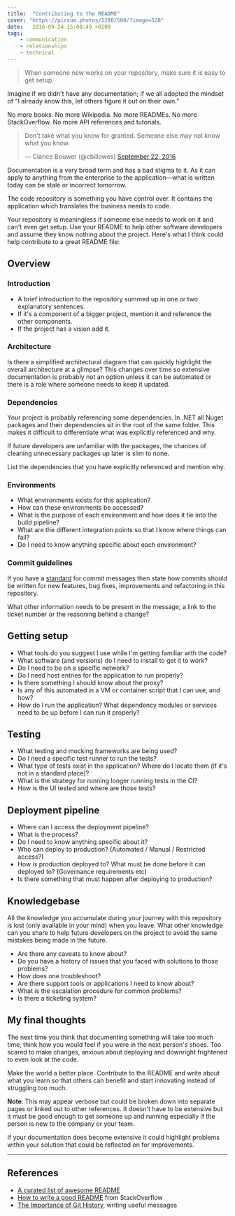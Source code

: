 ```yaml
---
title:  "Contributing to the README"
cover: "https://picsum.photos/1280/500/?image=528"
date:   2016-09-24 15:00:49 +0200
tags: 
    - communication
    - relationships
    - technical
---
```

> When someone new works on your repository, make sure it is easy to get setup.

Imagine if we didn't have any documentation; if we all adopted the mindset of
"I already know this, let others figure it out on their own."

No more books. No more Wikipedia. No more READMEs. No more StackOverflow.
No more API references and tutorials.

<blockquote class="twitter-tweet" data-lang="en">
  <p lang="en" dir="ltr">
    Don&#39;t take what you know for granted. Someone else may not know what
    you know.
  </p>&mdash; Clarice Bouwer (@cbillowes)
  <a href="https://twitter.com/cbillowes/status/779058105439182852">
    September 22, 2016
  </a>
</blockquote>

Documentation is a very broad term and has a bad stigma to it. As it can apply
to anything from the enterprise to the application—what is written today can be
stale or incorrect tomorrow.

The code repository is something you have control over. It contains the
application which translates the business needs to code.

Your repository is meaningless if someone else needs to work on it and can't
even get setup. Use your README to help other software developers and assume
they know nothing about the project. Here's what I think could help contribute
to a great README file:

## Overview

### Introduction

* A brief introduction to the repository summed up in one or two explanatory
  sentences.
* If it's a component of a bigger project, mention it and reference the other
  components.
* If the project has a vision add it.  

### Architecture

Is there a simplified architectural diagram that can quickly highlight the
overall architecture at a glimpse? This changes over time so extensive
documentation is probably not an option unless it can be automated or there is
a role where someone needs to keep it updated.

### Dependencies

Your project is probably referencing some dependencies. In .NET all Nuget
packages and their dependencies sit in the root of the same folder. This makes
it difficult to differentiate what was explicitly referenced and why.

If future developers are unfamiliar with the packages, the chances of cleaning
unnecessary packages up later is slim to none.

List the dependencies that you have explicitly referenced and mention why.

### Environments

* What environments exists for this application?
* How can these environments be accessed?
* What is the purpose of each environment and how does it tie into the build
  pipeline?
* What are the different integration points so that I know where things can fail?
* Do I need to know anything specific about each environment?

### Commit guidelines

If you have a [standard](/blog/importance-of-git-history/#useful-messages)
for commit messages then state how commits should be written for new features,
bug fixes, improvements and refactoring in this repository.

What other information needs to be present in the message; a link to the ticket
number or the reasoning behind a change?

## Getting setup

* What tools do you suggest I use while I'm getting familiar with the code?
* What software (and versions) do I need to install to get it to work?
* Do I need to be on a specific network?
* Do I need host entries for the application to run properly?
* Is there something I should know about the proxy?
* Is any of this automated in a VM or container script that I can use, and how?
* How do I run the application? What dependency modules or services need to be
  up before I can run it properly?

## Testing

* What testing and mocking frameworks are being used?
* Do I need a specific test runner to run the tests?
* What type of tests exist in the application? Where do I locate them (if it's
  not in a standard place)?
* What is the strategy for running longer running tests in the CI?
* How is the UI tested and where are those tests?

## Deployment pipeline

* Where can I access the deployment pipeline?
* What is the process?
* Do I need to know anything specific about it?
* Who can deploy to production? (Automated / Manual / Restricted access?)
* How is production deployed to? What must be done before it can deployed to?
  (Governance requirements etc)
* Is there something that must happen after deploying to production?

## Knowledgebase

All the knowledge you accumulate during your journey with this repository is
lost (only available in your mind) when you leave. What other knowledge can
you share to help future developers on the project to avoid the same mistakes
being made in the future.

* Are there any caveats to know about?
* Do you have a history of issues that you faced with solutions to those
  problems?
* How does one troubleshoot?
* Are there support tools or applications I need to know about?
* What is the escalation procedure for common problems?
* Is there a ticketing system?

## My final thoughts

The next time you think that documenting something will take too much time,
think how you would feel if you were in the next person's shoes. Too scared to
make changes, anxious about deploying and downright frightened to even look
at the code.

Make the world a better place. Contribute to the README and write about what
you learn so that others can benefit and start innovating instead of struggling
too much.

**Note**: This may appear verbose but could be broken down into separate pages
or linked out to other references. It doesn't have to be extensive but it
must be good enough to get someone up and running especially if the person is
new to the company or your team.

If your documentation does become extensive it could highlight problems within
your solution that could be reflected on for improvements.

---

## References

* [A curated list of awesome README](https://github.com/matiassingers/awesome-readme)
* [How to write a good README](http://stackoverflow.com/questions/2304863/how-to-write-a-good-readme)
  from StackOverflow
* [The Importance of Git History](/blog/importance-of-git-history/#useful-messages),
  writing useful messages

<script async src="//platform.twitter.com/widgets.js" charset="utf-8"></script>
